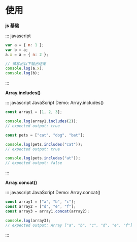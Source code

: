# 使用

**js 基础**

::: javascript
```js
var a = { n: 1 };
var b = a;
a.x = a = { n: 2 };

// 请写出以下输出结果
console.log(a.x);
console.log(b);
```
:::

**Array.includes()**

::: javascript JavaScript Demo: Array.includes()
```js
const array1 = [1, 2, 3];

console.log(array1.includes(2));
// expected output: true

const pets = ["cat", "dog", "bat"];

console.log(pets.includes("cat"));
// expected output: true

console.log(pets.includes("at"));
// expected output: false
```
:::

**Array.concat()**

::: javascript JavaScript Demo: Array.concat()
```js
const array1 = ["a", "b", "c"];
const array2 = ["d", "e", "f"];
const array3 = array1.concat(array2);

console.log(array3);
// expected output: Array ["a", "b", "c", "d", "e", "f"]
```
:::
